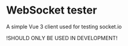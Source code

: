 # WebSocket tester

A simple Vue 3 client used for testing socket.io

!SHOULD ONLY BE USED IN DEVELOPMENT!
